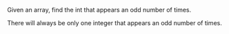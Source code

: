 Given an array, find the int that appears an odd number of times.

There will always be only one integer that appears an odd number of times.

